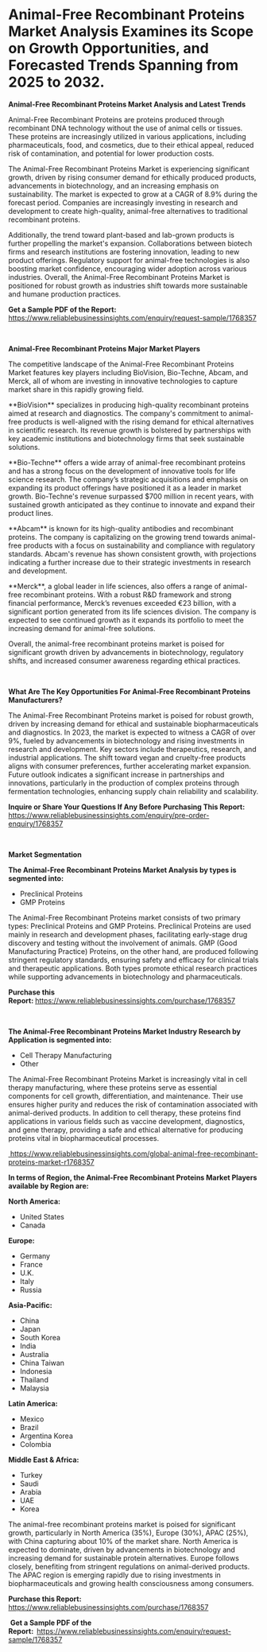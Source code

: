 <p><h1>Animal-Free Recombinant Proteins Market Analysis Examines its Scope on Growth Opportunities, and Forecasted Trends Spanning from 2025 to 2032.</h1></p><p><strong>Animal-Free Recombinant Proteins Market Analysis and Latest Trends</strong></p>
<p><p>Animal-Free Recombinant Proteins are proteins produced through recombinant DNA technology without the use of animal cells or tissues. These proteins are increasingly utilized in various applications, including pharmaceuticals, food, and cosmetics, due to their ethical appeal, reduced risk of contamination, and potential for lower production costs. </p><p>The Animal-Free Recombinant Proteins Market is experiencing significant growth, driven by rising consumer demand for ethically produced products, advancements in biotechnology, and an increasing emphasis on sustainability. The market is expected to grow at a CAGR of 8.9% during the forecast period. Companies are increasingly investing in research and development to create high-quality, animal-free alternatives to traditional recombinant proteins. </p><p>Additionally, the trend toward plant-based and lab-grown products is further propelling the market's expansion. Collaborations between biotech firms and research institutions are fostering innovation, leading to new product offerings. Regulatory support for animal-free technologies is also boosting market confidence, encouraging wider adoption across various industries. Overall, the Animal-Free Recombinant Proteins Market is positioned for robust growth as industries shift towards more sustainable and humane production practices.</p></p>
<p><strong>Get a Sample PDF of the Report:&nbsp;</strong> <a href="https://www.reliablebusinessinsights.com/enquiry/request-sample/1768357?utm_campaign=3202&utm_medium=2&utm_source=Github&utm_content=ia&utm_term=14042025&utm_id=animal-free-recombinant-proteins">https://www.reliablebusinessinsights.com/enquiry/request-sample/1768357</a></p>
<p>&nbsp;</p>
<p><strong>Animal-Free Recombinant Proteins Major Market Players</strong></p>
<p><p>The competitive landscape of the Animal-Free Recombinant Proteins Market features key players including BioVision, Bio-Techne, Abcam, and Merck, all of whom are investing in innovative technologies to capture market share in this rapidly growing field.</p><p>**BioVision** specializes in producing high-quality recombinant proteins aimed at research and diagnostics. The company's commitment to animal-free products is well-aligned with the rising demand for ethical alternatives in scientific research. Its revenue growth is bolstered by partnerships with key academic institutions and biotechnology firms that seek sustainable solutions.</p><p>**Bio-Techne** offers a wide array of animal-free recombinant proteins and has a strong focus on the development of innovative tools for life science research. The company’s strategic acquisitions and emphasis on expanding its product offerings have positioned it as a leader in market growth. Bio-Techne's revenue surpassed $700 million in recent years, with sustained growth anticipated as they continue to innovate and expand their product lines.</p><p>**Abcam** is known for its high-quality antibodies and recombinant proteins. The company is capitalizing on the growing trend towards animal-free products with a focus on sustainability and compliance with regulatory standards. Abcam's revenue has shown consistent growth, with projections indicating a further increase due to their strategic investments in research and development.</p><p>**Merck**, a global leader in life sciences, also offers a range of animal-free recombinant proteins. With a robust R&D framework and strong financial performance, Merck’s revenues exceeded €23 billion, with a significant portion generated from its life sciences division. The company is expected to see continued growth as it expands its portfolio to meet the increasing demand for animal-free solutions.</p><p>Overall, the animal-free recombinant proteins market is poised for significant growth driven by advancements in biotechnology, regulatory shifts, and increased consumer awareness regarding ethical practices.</p></p>
<p>&nbsp;</p>
<p><strong>What Are The Key Opportunities For Animal-Free Recombinant Proteins Manufacturers?</strong></p>
<p><p>The Animal-Free Recombinant Proteins market is poised for robust growth, driven by increasing demand for ethical and sustainable biopharmaceuticals and diagnostics. In 2023, the market is expected to witness a CAGR of over 9%, fueled by advancements in biotechnology and rising investments in research and development. Key sectors include therapeutics, research, and industrial applications. The shift toward vegan and cruelty-free products aligns with consumer preferences, further accelerating market expansion. Future outlook indicates a significant increase in partnerships and innovations, particularly in the production of complex proteins through fermentation technologies, enhancing supply chain reliability and scalability.</p></p>
<p><strong>Inquire or Share Your Questions If Any Before Purchasing This Report:</strong> <a href="https://www.reliablebusinessinsights.com/enquiry/pre-order-enquiry/1768357?utm_campaign=3202&utm_medium=2&utm_source=Github&utm_content=ia&utm_term=14042025&utm_id=animal-free-recombinant-proteins">https://www.reliablebusinessinsights.com/enquiry/pre-order-enquiry/1768357</a></p>
<p>&nbsp;</p>
<p><strong>Market Segmentation</strong></p>
<p><strong>The Animal-Free Recombinant Proteins Market Analysis by types is segmented into:</strong></p>
<p><ul><li>Preclinical Proteins</li><li>GMP Proteins</li></ul></p>
<p><p>The Animal-Free Recombinant Proteins market consists of two primary types: Preclinical Proteins and GMP Proteins. Preclinical Proteins are used mainly in research and development phases, facilitating early-stage drug discovery and testing without the involvement of animals. GMP (Good Manufacturing Practice) Proteins, on the other hand, are produced following stringent regulatory standards, ensuring safety and efficacy for clinical trials and therapeutic applications. Both types promote ethical research practices while supporting advancements in biotechnology and pharmaceuticals.</p></p>
<p><strong>Purchase this Report:&nbsp;</strong><a href="https://www.reliablebusinessinsights.com/purchase/1768357?utm_campaign=3202&utm_medium=2&utm_source=Github&utm_content=ia&utm_term=14042025&utm_id=animal-free-recombinant-proteins">https://www.reliablebusinessinsights.com/purchase/1768357</a></p>
<p>&nbsp;</p>
<p><strong>The Animal-Free Recombinant Proteins Market Industry Research by Application is segmented into:</strong></p>
<p><ul><li>Cell Therapy Manufacturing</li><li>Other</li></ul></p>
<p><p>The Animal-Free Recombinant Proteins Market is increasingly vital in cell therapy manufacturing, where these proteins serve as essential components for cell growth, differentiation, and maintenance. Their use ensures higher purity and reduces the risk of contamination associated with animal-derived products. In addition to cell therapy, these proteins find applications in various fields such as vaccine development, diagnostics, and gene therapy, providing a safe and ethical alternative for producing proteins vital in biopharmaceutical processes.</p></p>
<p><a href="https://www.reliablebusinessinsights.com/global-animal-free-recombinant-proteins-market-r1768357?utm_campaign=3202&utm_medium=2&utm_source=Github&utm_content=ia&utm_term=14042025&utm_id=animal-free-recombinant-proteins">&nbsp;https://www.reliablebusinessinsights.com/global-animal-free-recombinant-proteins-market-r1768357</a></p>
<p><strong>In terms of Region, the Animal-Free Recombinant Proteins Market Players available by Region are:</strong></p>
<p>
    <p> <strong> North America: </strong>
        <ul>
            <li>United States</li>
            <li>Canada</li>
        </ul>
        </p> 
    <p> <strong> Europe: </strong>
        <ul>
            <li>Germany</li>
            <li>France</li>
            <li>U.K.</li>
            <li>Italy</li>
            <li>Russia</li>
        </ul>
        </p> 
    <p> <strong> Asia-Pacific: </strong>
        <ul>
            <li>China</li>
            <li>Japan</li>
            <li>South Korea</li>
            <li>India</li>
            <li>Australia</li>
            <li>China Taiwan</li>
            <li>Indonesia</li>
            <li>Thailand</li>
            <li>Malaysia</li>
        </ul>
        </p> 
    <p> <strong> Latin America: </strong>
        <ul>
            <li>Mexico</li>
            <li>Brazil</li>
            <li>Argentina Korea</li>
            <li>Colombia</li>
        </ul>
        </p> 
    <p> <strong> Middle East & Africa: </strong>
        <ul>
            <li>Turkey</li>
            <li>Saudi</li>
            <li>Arabia</li>
            <li>UAE</li>
            <li>Korea</li>
        </ul>
    </p>
    </p>
<p><p>The animal-free recombinant proteins market is poised for significant growth, particularly in North America (35%), Europe (30%), APAC (25%), with China capturing about 10% of the market share. North America is expected to dominate, driven by advancements in biotechnology and increasing demand for sustainable protein alternatives. Europe follows closely, benefiting from stringent regulations on animal-derived products. The APAC region is emerging rapidly due to rising investments in biopharmaceuticals and growing health consciousness among consumers.</p></p>
<p><strong>Purchase this Report: </strong><a href="https://www.reliablebusinessinsights.com/purchase/1768357?utm_campaign=3202&utm_medium=2&utm_source=Github&utm_content=ia&utm_term=14042025&utm_id=animal-free-recombinant-proteins">https://www.reliablebusinessinsights.com/purchase/1768357</a></p>
<p>&nbsp;<strong>Get a Sample PDF of the Report:&nbsp;&nbsp;</strong><a href="https://www.reliablebusinessinsights.com/enquiry/request-sample/1768357?utm_campaign=3202&utm_medium=2&utm_source=Github&utm_content=ia&utm_term=14042025&utm_id=animal-free-recombinant-proteins">https://www.reliablebusinessinsights.com/enquiry/request-sample/1768357</a></p>
<p><strong></strong></p>
<p><p></p><p></p><p></p></p>